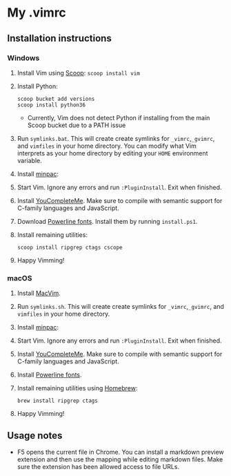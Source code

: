 # My .vimrc

## Installation instructions

### Windows

1. Install Vim using [Scoop][]: `scoop install vim`

1. Install Python:
    ```
    scoop bucket add versions
    scoop install python36
    ```
    - Currently, Vim does not detect Python if installing from the main Scoop
      bucket due to a PATH issue

1. Run `symlinks.bat`. This will create create symlinks for `_vimrc`,`_gvimrc`,
   and `vimfiles` in your home directory. You can modify what Vim interprets as
   your home directory by editing your `HOME` environment variable.

1. Install [minpac][]:

1. Start Vim. Ignore any errors and run `:PluginInstall`. Exit when finished.

1. Install [YouCompleteMe][ycm-windows]. Make sure to compile with semantic
   support for C-family languages and JavaScript.

1. Download [Powerline fonts][]. Install them by running `install.ps1`.

1. Install remaining utilities:
    ```
    scoop install ripgrep ctags cscope
    ```

1. Happy Vimming!

### macOS

1. Install [MacVim][].

1. Run `symlinks.sh`. This will create create symlinks for `_vimrc`,`_gvimrc`,
   and `vimfiles` in your home directory.

1. Install [minpac][]:

1. Start Vim. Ignore any errors and run `:PluginInstall`. Exit when finished.

1. Install [YouCompleteMe][ycm-mac]. Make sure to compile with semantic
   support for C-family languages and JavaScript.

1. Install [Powerline fonts][].

1. Install remaining utilities using [Homebrew][]:
    ```
    brew install ripgrep ctags
    ```

1. Happy Vimming!

## Usage notes

* F5 opens the current file in Chrome. You can install a markdown preview
  extension and then use the mapping while editing markdown files. Make sure
  the extension has been allowed access to file URLs.

[Scoop]: http://scoop.sh/
[minpac]: https://github.com/k-takata/minpac
[ycm-windows]: https://github.com/Valloric/YouCompleteMe#windows
[Powerline fonts]: https://github.com/powerline/fonts
[MacVim]: http://macvim-dev.github.io/macvim/
[ycm-mac]: https://github.com/Valloric/YouCompleteMe#mac-os-x
[Homebrew]: https://brew.sh/
